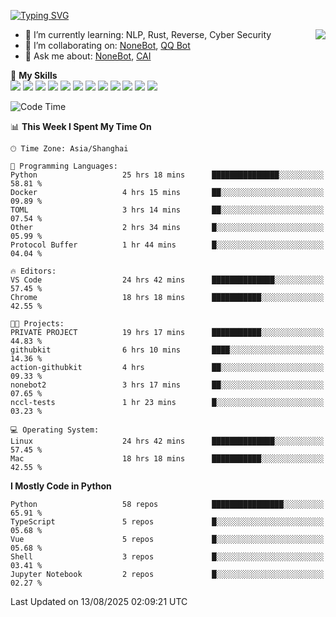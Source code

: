[![Typing SVG](https://readme-typing-svg.herokuapp.com?size=25&duration=2500&color=8C43EA&vCenter=true&width=200&height=40&lines=Hi+there+%F0%9F%91%8B%F0%9F%8F%BB;I'm+yanyongyu)](https://git.io/typing-svg)

<a href="#">
  <img align="right" src="https://github-readme-stats.vercel.app/api?username=yanyongyu&count_private=true&show_icons=true&bg_color=15,f2f7fd,E0EAFC" />
</a>

- 🌱 I’m currently learning: NLP, Rust, Reverse, Cyber Security
- 👯 I’m collaborating on: [NoneBot](https://github.com/nonebot), [QQ Bot](https://github.com/Mrs4s/go-cqhttp)
- 💬 Ask me about: [NoneBot](https://github.com/nonebot), [CAI](https://github.com/cscs181/CAI)

🌟 **My Skills**  
![](https://img.shields.io/badge/-Python-3e74a2?style=flat-square&logo=Python&logoColor=fff)
![](https://img.shields.io/badge/-TypeScript-3178C6?style=flat-square&logo=TypeScript&logoColor=fff)
![](https://img.shields.io/badge/-Vue-4fc08d?style=flat-square&logo=Vue.js&logoColor=fff)
![](https://img.shields.io/badge/-React-2d98ce?style=flat-square&logo=React&logoColor=fff)
![](https://img.shields.io/badge/-FastAPI-009688?style=flat-square&logo=FastAPI&logoColor=fff)
![](https://img.shields.io/badge/-Linux-000000?style=flat-square&logo=Linux&logoColor=fff)
![](https://img.shields.io/badge/-Docker-2496ED?style=flat-square&logo=Docker&logoColor=fff)
![](https://img.shields.io/badge/-Kubernetes-326CE5?style=flat-square&logo=Kubernetes&logoColor=fff)
![](https://img.shields.io/badge/-GitHub%20Actions-2088FF?style=flat-square&logo=GitHubActions&logoColor=fff)
![](https://img.shields.io/badge/-PostgreSQL-4169E1?style=flat-square&logo=PostgreSQL&logoColor=fff)
![](https://img.shields.io/badge/-Redis-DC382D?style=flat-square&logo=Redis&logoColor=fff)
![](https://img.shields.io/badge/-MongoDB-47A248?style=flat-square&logo=MongoDB&logoColor=fff)

<!--START_SECTION:waka-->
![Code Time](http://img.shields.io/badge/Code%20Time-7%2C849%20hrs%2021%20mins-blue)

📊 **This Week I Spent My Time On** 

```text
🕑︎ Time Zone: Asia/Shanghai

💬 Programming Languages: 
Python                   25 hrs 18 mins      ███████████████░░░░░░░░░░   58.81 % 
Docker                   4 hrs 15 mins       ██░░░░░░░░░░░░░░░░░░░░░░░   09.89 % 
TOML                     3 hrs 14 mins       ██░░░░░░░░░░░░░░░░░░░░░░░   07.54 % 
Other                    2 hrs 34 mins       █░░░░░░░░░░░░░░░░░░░░░░░░   05.99 % 
Protocol Buffer          1 hr 44 mins        █░░░░░░░░░░░░░░░░░░░░░░░░   04.04 % 

🔥 Editors: 
VS Code                  24 hrs 42 mins      ██████████████░░░░░░░░░░░   57.45 % 
Chrome                   18 hrs 18 mins      ███████████░░░░░░░░░░░░░░   42.55 % 

🐱‍💻 Projects: 
PRIVATE PROJECT          19 hrs 17 mins      ███████████░░░░░░░░░░░░░░   44.83 % 
githubkit                6 hrs 10 mins       ████░░░░░░░░░░░░░░░░░░░░░   14.36 % 
action-githubkit         4 hrs               ██░░░░░░░░░░░░░░░░░░░░░░░   09.33 % 
nonebot2                 3 hrs 17 mins       ██░░░░░░░░░░░░░░░░░░░░░░░   07.65 % 
nccl-tests               1 hr 23 mins        █░░░░░░░░░░░░░░░░░░░░░░░░   03.23 % 

💻 Operating System: 
Linux                    24 hrs 42 mins      ██████████████░░░░░░░░░░░   57.45 % 
Mac                      18 hrs 18 mins      ███████████░░░░░░░░░░░░░░   42.55 % 
```

**I Mostly Code in Python** 

```text
Python                   58 repos            ████████████████░░░░░░░░░   65.91 % 
TypeScript               5 repos             █░░░░░░░░░░░░░░░░░░░░░░░░   05.68 % 
Vue                      5 repos             █░░░░░░░░░░░░░░░░░░░░░░░░   05.68 % 
Shell                    3 repos             █░░░░░░░░░░░░░░░░░░░░░░░░   03.41 % 
Jupyter Notebook         2 repos             █░░░░░░░░░░░░░░░░░░░░░░░░   02.27 % 
```




 Last Updated on 13/08/2025 02:09:21 UTC
<!--END_SECTION:waka-->
